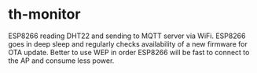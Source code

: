 # th-monitor

ESP8266 reading DHT22 and sending to MQTT server via WiFi. ESP8266 goes in deep sleep and regularly checks availability of a new firmware for OTA update.
Better to use WEP in order ESP8266 will be fast to connect to the AP and consume less power.
